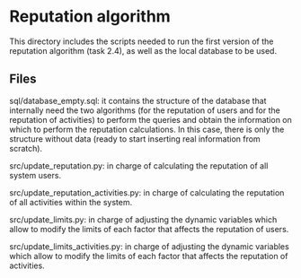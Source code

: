 # Reputation algorithm

This directory includes the scripts needed to run the first version of the reputation algorithm (task 2.4), as well as the local database to be used.

## Files

sql/database_empty.sql: it contains the structure of the database that internally need the two algorithms (for the reputation of users and for the reputation of activities) to perform the queries and obtain the information on which to perform the reputation calculations. In this case, there is only the structure without data (ready to start inserting real information from scratch).

src/update_reputation.py: in charge of calculating the reputation of all system users.

src/update_reputation_activities.py: in charge of calculating the reputation of all activities within the system.

src/update_limits.py: in charge of adjusting the dynamic variables which allow to modify the limits of each factor that affects the reputation of users.

src/update_limits_activities.py: in charge of adjusting the dynamic variables which allow to modify the limits of each factor that affects the reputation of activities.

